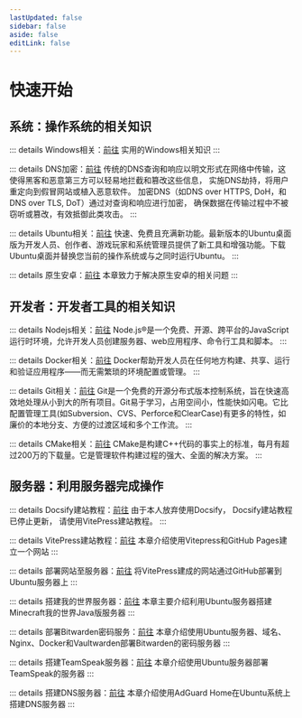 ```yaml
---
lastUpdated: false
sidebar: false
aside: false
editLink: false
---
```


# 快速开始

## 系统：操作系统的相关知识

::: details Windows相关：[前往](/Windows/)
实用的Windows相关知识
:::

::: details DNS加密：[前往](/DNSSEC/)
传统的DNS查询和响应以明文形式在网络中传输，这使得黑客和恶意第三方可以轻易地拦截和篡改这些信息， 实施DNS劫持，将用户重定向到假冒网站或植入恶意软件。 加密DNS（如DNS over HTTPS, DoH，和DNS over TLS, DoT）通过对查询和响应进行加密， 确保数据在传输过程中不被窃听或篡改，有效抵御此类攻击。
:::

::: details Ubuntu相关：[前往](/Ubuntu相关/)
快速、免费且充满新功能。最新版本的Ubuntu桌面版为开发人员、创作者、游戏玩家和系统管理员提供了新工具和增强功能。下载 Ubuntu桌面并替换您当前的操作系统或与之同时运行Ubuntu。
:::

::: details 原生安卓：[前往](/原生安卓/WiFi感叹号)
本章致力于解决原生安卓的相关问题
:::

## 开发者：开发者工具的相关知识

::: details Nodejs相关：[前往](/Nodejs/)
Node.js®是一个免费、开源、跨平台的JavaScript运行时环境，允许开发人员创建服务器、web应用程序、命令行工具和脚本。
:::

::: details Docker相关：[前往](/Docker相关/)
Docker帮助开发人员在任何地方构建、共享、运行和验证应用程序——而无需繁琐的环境配置或管理。
:::

::: details Git相关：[前往](/Git相关/)
Git是一个免费的开源分布式版本控制系统，旨在快速高效地处理从小到大的所有项目。Git易于学习，占用空间小，性能快如闪电。它比配置管理工具(如Subversion、CVS、Perforce和ClearCase)有更多的特性，如廉价的本地分支、方便的过渡区域和多个工作流。
:::

::: details CMake相关：[前往](/CMake相关/)
CMake是构建C++代码的事实上的标准，每月有超过200万的下载量。它是管理软件构建过程的强大、全面的解决方案。
:::

## 服务器：利用服务器完成操作

::: details Docsify建站教程：[前往](/Docsify建站教程/)
由于本人放弃使用Docsify， Docsify建站教程已停止更新， 请使用VitePress建站教程。
:::

::: details VitePress建站教程：[前往](/VitePress建站教程/)
本章介绍使用Vitepress和GitHub Pages建立一个网站
:::

::: details 部署网站至服务器：[前往](/部署网站至服务器/)
将VitePress建成的网站通过GitHub部署到Ubuntu服务器上
:::

::: details 搭建我的世界服务器：[前往](/搭建我的世界服务器/)
本章主要介绍利用Ubuntu服务器搭建Minecraft我的世界Java版服务器
:::

::: details 部署Bitwarden密码服务：[前往](/部署Bitwarden密码服务/)
本章介绍使用Ubuntu服务器、域名、Nginx、Docker和Vaultwarden部署Bitwarden的密码服务器
:::

::: details 搭建TeamSpeak服务器：[前往](/搭建TeamSpeak服务器/)
本章介绍使用Ubuntu服务器部署TeamSpeak的服务器
:::

::: details 搭建DNS服务器：[前往](/搭建DNS服务器/)
本章介绍使用AdGuard Home在Ubuntu系统上搭建DNS服务器
:::